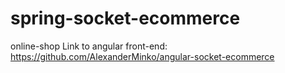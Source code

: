 # spring-socket-ecommerce
online-shop
Link to angular front-end: 
https://github.com/AlexanderMinko/angular-socket-ecommerce
